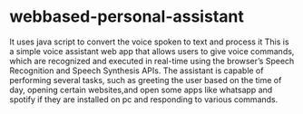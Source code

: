 # webbased-personal-assistant
It uses java script to convert the voice spoken to text and process it 
This is a simple voice assistant web app that allows users to give voice commands, which are recognized and executed in real-time using the browser’s Speech Recognition and Speech Synthesis APIs. The assistant is capable of performing several tasks, such as greeting the user based on the time of day, opening certain websites,and open some apps like whatsapp and spotify if they are installed on pc and responding to various commands.
